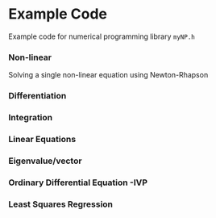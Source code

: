 # Example Code

Example code for numerical programming library `myNP.h`



### Non-linear

Solving a single non-linear equation using Newton-Rhapson



### Differentiation



### Integration



### Linear Equations



### Eigenvalue/vector



### Ordinary Differential Equation -IVP



### Least Squares Regression




